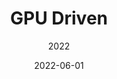 ---
title: GPU Driven
date: 2022-06-01
subtitle: 2022
link: https://example.com/
image: ./building.png
description: |
   compute.
---